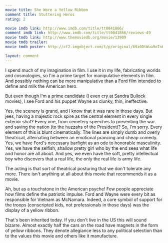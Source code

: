 ```yaml
---
movie title: She Wore a Yellow Ribbon
comment title: Stuttering Heros
rating: 2

movie imdb link: http://www.imdb.com/title/tt0041866/
comment imdb link: http://www.imdb.com/title/tt0041866/reviews-49
movie tmdb link: http://www.themoviedb.org/movie/13909
movie tmdb trailer: 
movie tmdb poster: http://cf2.imgobject.com/t/p/original/69z0DtWua9oTnHp0CyHcFYAWeav.jpg

layout: comment
---
```


I spend much of my imagination in film. I use it in my life, fabricating worlds and cosmologies, so I'm a prime target for manipulative elements in film. And possibly nothing can be more manipulative than a Ford film intended to define and milk the American hero.

But even though I'm a prime candidate (I even cry at Sandra Bullock movies), I see Ford and his puppet Wayne as clunky, thin, ineffective.

Yes, the scenery is grand, and I know that it was rare in those days. But jees, having a majestic rock spire as the central element in every single exterior shot? Every one, from cemetery speeches to preventing the war and saving the nation (to the huzzahs of the President)? So, I'm sorry. Every element of this is blunt cinematically. The lines are simply dumb and overly theatrical, alternating between an emotional prancing and cheap comedy. Yes, we have Ford's necessary barfight as an ode to honorable masculinity. Yes, we have the selfish, shallow pretty girl who by the end sees what life and honor are all about. And yes, we even have the soft, pretty intellectual boy who discovers that a real life, the only the real life is army life.

The acting is that sort of theatrical posturing that we don't tolerate any more. There isn't anything at all about this movie that recommends it as a movie.

Ah, but as a touchstone in the American psyche! Few people appreciate how films define the patriotic impulse. Ford and Wayne were every bit as responsible for Vietnam as McNamara. Indeed, a core symbol of support for the troops (conscripted kids, not professionals in those days) was the display of a yellow ribbon.

That's been inherited today. If you don't live in the US this will sound bizarre. Almost exactly half the cars on the road have magnets in the form of yellow ribbons. They denote allegiance less to any political selection than to the values this movie and others like it manufacture.